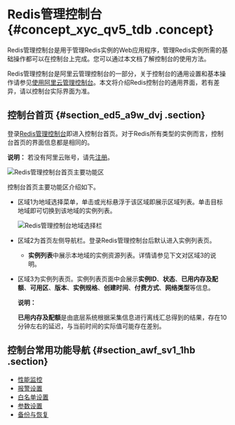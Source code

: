 # Redis管理控制台 {#concept_xyc_qv5_tdb .concept}

Redis管理控制台是用于管理Redis实例的Web应用程序，管理Redis实例所需的基础操作都可以在控制台上完成。您可以通过本文档了解控制台的使用方法。

Redis管理控制台是阿里云管理控制台的一部分，关于控制台的通用设置和基本操作请参见[使用阿里云管理控制台](https://www.alibabacloud.com/help/doc-detail/47605.html)。本文将介绍Redis控制台的通用界面，若有差异，请以控制台实际界面为准。

## 控制台首页 {#section_ed5_a9w_dvj .section}

登录[Redis管理控制台](https://kvstore.console.aliyun.com/)即进入控制台首页。对于Redis所有类型的实例而言，控制台首页的界面信息都是相同的。

**说明：** 若没有阿里云账号，请先[注册](https://account.alibabacloud.com/register/intl_register.html)。

 ![Redis管理控制台首页主要功能区](images/973_zh-CN.png "Redis管理控制台首页")

控制台首页主要功能区介绍如下。

-   区域1为地域选择菜单，单击或光标悬浮于该区域即展示区域列表。单击目标地域即可切换到该地域的实例列表。

    ![Redis管理控制台地域选择栏](http://static-aliyun-doc.oss-cn-hangzhou.aliyuncs.com/assets/img/3122/156593292440288_zh-CN.png)

-   区域2为首页左侧导航栏。登录Redis管理控制台后默认进入实例列表页。
    -   **实例列表**中展示本地域的实例资源列表。详情请参见下文对区域3的说明。
-   区域3为实例列表页。实例列表页面中会展示**实例ID**、**状态**、**已用内存及配额**、**可用区**、**版本**、**实例规格**、**创建时间**、**付费方式**、**网络类型**等信息。

    **说明：** 

    **已用内存及配额**是由底层系统根据采集信息进行离线汇总得到的结果，存在10分钟左右的延迟，与当前时间的实际值可能存在差别。


## 控制台常用功能导航 {#section_awf_sv1_1hb .section}

-   [性能监控](../../../../intl.zh-CN/用户指南/性能监控/监控指标说明.md#)
-   [报警设置](../../../../intl.zh-CN/用户指南/报警设置.md#)
-   [白名单设置](../../../../intl.zh-CN/用户指南/实例管理/设置IP白名单.md#)
-   [参数设置](../../../../intl.zh-CN/用户指南/参数设置/参数说明及设置方法.md#)
-   [备份与恢复](../../../../intl.zh-CN/用户指南/备份与恢复/在控制台进行备份与恢复.md#)


